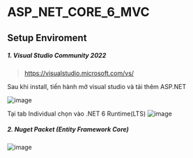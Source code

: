 # ASP_NET_CORE_6_MVC
## Setup Enviroment
##### 1. Visual Studio Community 2022
> https://visualstudio.microsoft.com/vs/

Sau khi install, tiến hành mở visual studio và tải thêm ASP.NET

![image](https://user-images.githubusercontent.com/84958646/211191816-a3aa968f-a021-42a3-ae65-f6dd6add0b2c.png)

Tại tab Individual chọn vào .NET 6 Runtime(LTS)
![image](https://user-images.githubusercontent.com/84958646/211191906-9683cbf1-79e6-4368-9ac5-7e1c4cb0334b.png)


##### 2. Nuget Packet (Entity Framework Core)
![image](https://user-images.githubusercontent.com/84958646/211192051-e60ae721-d7bd-4f90-ac60-6e1e9b1d6bf6.png)


